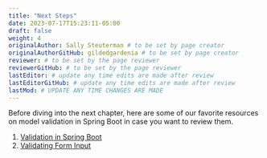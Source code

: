 ```yaml
---
title: "Next Steps"
date: 2023-07-17T15:23:11-05:00
draft: false
weight: 4
originalAuthor: Sally Steuterman # to be set by page creator
originalAuthorGitHub: gildedgardenia # to be set by page creator
reviewer: # to be set by the page reviewer
reviewerGitHub: # to be set by the page reviewer
lastEditor: # update any time edits are made after review
lastEditorGitHub: # update any time edits are made after review
lastMod: # UPDATE ANY TIME CHANGES ARE MADE
---
```


Before diving into the next chapter, here are some of our favorite resources on model validation in Spring Boot in case you want to review them.

1. [Validation in Spring Boot](https://www.baeldung.com/spring-boot-bean-validation)
1. [Validating Form Input](https://spring.io/guides/gs/validating-form-input/)